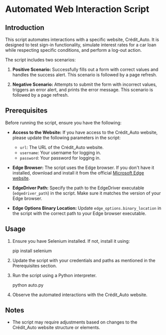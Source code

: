 # Automated Web Interaction Script

## Introduction

This script automates interactions with a specific website, Crédit_Auto. It is designed to test sign-in functionality, simulate interest rates for a car loan while respecting specific conditions, and perform a log-out action.

The script includes two scenarios:

1. **Positive Scenario:** Successfully fills out a form with correct values and handles the success alert. This scenario is followed by a page refresh.

2. **Negative Scenario:** Attempts to submit the form with incorrect values, triggers an error alert, and prints the error message. This scenario is followed by a page refresh.

## Prerequisites

Before running the script, ensure you have the following:

- **Access to the Website:** If you have access to the Crédit_Auto website, please update the following parameters in the script:
  - `url`: The URL of the Crédit_Auto website.
  - `username`: Your username for logging in.
  - `password`: Your password for logging in.

- **Edge Browser:** The script uses the Edge browser. If you don't have it installed, download and install it from the official [Microsoft Edge website](https://www.microsoft.com/en-us/edge).

- **EdgeDriver Path:** Specify the path to the EdgeDriver executable (`edgedriver_path`) in the script. Make sure it matches the version of your Edge browser.

- **Edge Options Binary Location:** Update `edge_options.binary_location` in the script with the correct path to your Edge browser executable.

## Usage

1. Ensure you have Selenium installed. If not, install it using:

    pip install selenium

2. Update the script with your credentials and paths as mentioned in the Prerequisites section.
3. Run the script using a Python interpreter.

    python auto.py

4. Observe the automated interactions with the Crédit_Auto website.

## Notes

- The script may require adjustments based on changes to the Crédit_Auto website structure or elements.
